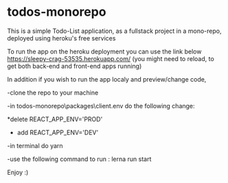 # todos-monorepo
This is a simple Todo-List application, as a fullstack project in a mono-repo,
deployed using heroku's free services

To run the app on the heroku deployment you can use the link below
https://sleepy-crag-53535.herokuapp.com/
(you might need to reload, to get both back-end and front-end apps running)

In addition if you wish to run the app localy and preview/change code,

-clone the repo to your machine

-in todos-monorepo\packages\client\.env do the following change:

  *delete REACT_APP_ENV='PROD'
  * add REACT_APP_ENV='DEV'

-in terminal do yarn

-use the following command to run : lerna run start


Enjoy :)
